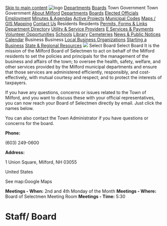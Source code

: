  [Skip to main content](#firstSection)   ![logo](/api/blob/viewBlob?i=BXVRromK5kGxxKb1dCeMUAkAIlbTQzRr8a6NMbmOIY9ebSEoCaBQCaLFDOYdWoLc&s=large)   [Departments](/departments)  [Boards](/Boards) Town Government Town Government  [About Milford](/aboutmilford)  [Departments](/departments)  [Boards](/Boards)  [Elected Officials](/electedofficials)  [Employment](/employment)  [Minutes & Agendas](/minutesandagendas)  [Active Projects](/activeprojects)  [Municipal Codes](/municipalcodes)  [Maps / GIS Mapping](/gismapping)  [Contact Us](/contactus)  Residents Residents  [Permits, Forms & Links](/formsanddocuments)  [Department Directory](/PeopleDirectory)  [Utility & Service Providers](/utilityproviders)  [E Services & Payments](/eservicesandpmts)  [Volunteer Opportunities](/volunteer)  [Schools](/milfordschools)  [Library](/library)  [Cemeteries](/cemeteries)  [News & Public Notices](/news)  [Calendar](/events)  Business Business  [Local Business Organizations](/localbusinesses)  [Starting a Business](/startingabusiness)  [State & Regional Resources](/stateandregional)   ![](/api/blob/viewBlob?i=4N%252BLdV7N3iRJ8J9VMI90vOF0mBofwXMGJtf3xzD2kKbAoXFU5r0XliLn3%252BBH%2FSbr&s=xlarge)  Select Board Select Board It is the mission of the Milford Board of Selectmen to act on behalf of the Milford residents to set the policies and principals for the management of the business and affairs of the town; to oversee the health, safety, welfare, and other services provided by the Milford municipal departments and ensure that those services are administered efficiently, responsibly, and cost-effectively, with mutual courtesy and respect; and to protect the interests of taxpayers.

 If you have any questions, concerns or issues related to the Town of Milford, and you want to discuss these with your official representatives, you can now reach your Board of Selectmen directly by email. Just click the names below.

 You can also contact the Town Administrator if you have questions or concerns for the board.

 __Phone:__ 

(603) 249-0600

  __Address:__ 

1 Union Square, Milford, NH 03055

United States

See map:Google Maps

  __Meetings - When:__ 2nd and 4th Monday of the Month  __Meetings - Where:__ Board of Selectmen Meeting Room  __Meetings - Time:__ 5:30 

# Staff/ Board

 <mwjspeople-obj></mwjspeople-obj><script type="module">import mwjsPeople from "https://app.membershipware.com/api/public/mwjsPeople?et=5a%2f51bGKXMa9UaphCk2WXQ%3d%3d&eb=uPk7aUl7HVhXWh1O2dTQHA%3d%3d";</script> 

# News

 <mwjspost-obj></mwjspost-obj><script type="module">import MwJsPost from "https://app.membershipware.com/api/public/mwjsPost?pt=N&et=5a%2f51bGKXMa9UaphCk2WXQ%3d%3d&eb=rcdk%2f%252BOTjsbdJb3HNJJG4A%3d%3d&tg=";</script> 

# Resources

 <mwjsresources-obj></mwjsresources-obj><script type="module">import mwjsResources from "https://app.membershipware.com/api/public/mwjsResources?et=5a%2f51bGKXMa9UaphCk2WXQ%3d%3d&eb=OV22uJb1BYTvOfTpQQaP7g%3d%3d&tg=9vT5cCmo79OwZS15b8aMFQ%3d%3d&xtg=";</script> 

# Select Board Calendar

 <mwjscalendar-obj></mwjscalendar-obj><script type="module">import mwjsCalendar from "https://app.membershipware.com/api/public/mwjsPost?c=Y&sd=first&et=5a%2f51bGKXMa9UaphCk2WXQ%3d%3d&eb=vy4%2fjVMPbGD%252ByWYTnwZG6g%3d%3d&tg=";</script>  ![](/api/blob/viewBlob?i=BXVRromK5kGxxKb1dCeMUAkAIlbTQzRr8a6NMbmOIY9ebSEoCaBQCaLFDOYdWoLc&s=large)  1 Union Square, Milford, NH 03055

(603) 249-0600| [web@milford.nh.gov](mailto:web@milford.nh.gov) 

 Powered ByMunibit| © 2025  [Terms & Privacy](/termsandprivacy) Login| [Accessibility](/siteaccessibility)  Tools My Account 

### Section Tools

## Hello

 Create your Passkey Remove your Passkey 

 __What is a Passkey?__ 

Imagine signing into your account as easily as unlocking your phone—no more worrying about remembering or typing a password. A passkey is a secure digital key that uses the safety features in your device to keep your account protected. It’s designed to be both simple to use and highly secure.

Ready to experience a simpler, safer sign-in? Click the button above to create your passkey now.

 Logout {"tc":"vOOZZ/C4UclotB9%2B7GFDMg==","tg":"","categories":[{"catId":"iYXo8PVYC0f%2BXGJl466Fwg==","name":"Board of Selectmen","parentId":null,"text":null,"color":"hsl(200, 100%, 50%)","textColor":"","border":null,"img":"","headImage":null,"svg":"","style":null,"dispOrder":1,"tagOrder":0,"total":0,"regions":null,"hidden":false,"hasRole":false,"canContribute":false,"canSee":0,"hasChildEdit":false,"permissionObj":null,"useType":"P","TagEntity":0,"config":null,"autoItem":"","bc":""}],"people":[{"ePersonId":"a/DJ2ostRKkH2cYp/BRy0w==","eMemberId":"/PglKskIRJPC6FmcBfB9%2Bw==","personName":"Chris Labonte","personFirst":"Chris","personLast":"Labonte","personBio":"","personPhone":"","personWork":"","personEmail":"clabonte@milford.nh.gov","personPhoto":"","addresses":[{"AddressId":0,"eAddressId":"VtkcO17JIG5QupaN5fi7VQ==","PAddressType":"P","PAddress1":"","PAddress2":"","PCity":"","PState":" ","PZip":"","PPhone":null,"PEmail":null,"pLat":null,"pLng":null}],"accounts":[],"socialData":[{"socialId":0,"eSocialId":null,"socialType":174,"socialTypeText":"Public Email","socialUrl":"clabonte@milford.nh.gov","socialResource":0,"eSocialResource":null,"socialResourceUrl":null}],"inDirectory":false,"inPublicDirectory":false,"cats":[{"itemId":0,"eItemId":"zAJl9%2BDnA0HciA7bZN6X%2BA==","ItemText":"","ItemOrder":0},{"itemId":0,"eItemId":"iYXo8PVYC0f%2BXGJl466Fwg==","ItemText":"Member 2026","ItemOrder":4},{"itemId":0,"eItemId":"t0sT9N1RUoqIf%2Bu8CITkug==","ItemText":"Board of Selectmen's Representative, Member","ItemOrder":9},{"itemId":0,"eItemId":"lBaC9nnkcNX9oc57dbDLNg==","ItemText":"Selectmen's Rep","ItemOrder":15},{"itemId":0,"eItemId":"HKurRhDa1drOJboY0eRhPQ==","ItemText":"Board of Selectman Representative Liaison","ItemOrder":17}],"ItemOrder":0,"imageUrls":[],"canEdit":false,"vId":null},{"ePersonId":"sK80dxpAIDKJwe3qbe6/Jg==","eMemberId":"i5f%2Bl1apladCXBCBLNI2FQ==","personName":"David Freel","personFirst":"David","personLast":"Freel","personBio":"","personPhone":"","personWork":"","personEmail":"dfreel@milford.nh.gov","personPhoto":"","addresses":[{"AddressId":0,"eAddressId":"T6Xtd2I6kRZ6YnWaH46jqQ==","PAddressType":"P","PAddress1":"","PAddress2":"","PCity":"","PState":" ","PZip":"","PPhone":null,"PEmail":null,"pLat":null,"pLng":null}],"accounts":[],"socialData":[{"socialId":0,"eSocialId":null,"socialType":174,"socialTypeText":"Public Email","socialUrl":"dfreel@milford.nh.gov","socialResource":0,"eSocialResource":null,"socialResourceUrl":null}],"inDirectory":false,"inPublicDirectory":false,"cats":[{"itemId":0,"eItemId":"zAJl9%2BDnA0HciA7bZN6X%2BA==","ItemText":"Select Board Representative","ItemOrder":0},{"itemId":0,"eItemId":"iYXo8PVYC0f%2BXGJl466Fwg==","ItemText":"Vice Chair 2026","ItemOrder":2},{"itemId":0,"eItemId":"rIzbGtgiaXEZFePi4bcXAg==","ItemText":"Select Board Representative","ItemOrder":5},{"itemId":0,"eItemId":"z2Jhyo3MCQ6Xaa%2B80Syx0A==","ItemText":"Select Board Representative","ItemOrder":7},{"itemId":0,"eItemId":"ClB%2BYO6xyVEc/TFdlR7RlA==","ItemText":"Board of Selectmen's Representative","ItemOrder":8},{"itemId":0,"eItemId":"Yu1YanvjThiVzNV5TmFQ1A==","ItemText":"Board of Selectman's Representative","ItemOrder":8},{"itemId":0,"eItemId":"iVdLpPO58DfO%2BAWOyjXkLw==","ItemText":"Select Board Representative","ItemOrder":10}],"ItemOrder":0,"imageUrls":[],"canEdit":false,"vId":null},{"ePersonId":"fHYEZg0kZCzk1SSpcIOHOQ==","eMemberId":"QnsaqltAd1TW%2BW/q9uoxnA==","personName":"Gary Daniels","personFirst":"Gary","personLast":"Daniels","personBio":"","personPhone":"","personWork":"","personEmail":"gdaniels@milford.nh.gov","personPhoto":"","addresses":[{"AddressId":0,"eAddressId":"ogWSCWLkRWTGW5a13P/w1Q==","PAddressType":"P","PAddress1":"","PAddress2":"","PCity":"","PState":" ","PZip":"","PPhone":null,"PEmail":null,"pLat":null,"pLng":null}],"accounts":[],"socialData":[],"inDirectory":false,"inPublicDirectory":false,"cats":[{"itemId":0,"eItemId":"iYXo8PVYC0f%2BXGJl466Fwg==","ItemText":"Chairman 2028","ItemOrder":1},{"itemId":0,"eItemId":"t0sT9N1RUoqIf%2Bu8CITkug==","ItemText":"Member 2026","ItemOrder":4},{"itemId":0,"eItemId":"Yu1YanvjThiVzNV5TmFQ1A==","ItemText":"Select Board Representative-Alternate","ItemOrder":10}],"ItemOrder":0,"imageUrls":[],"canEdit":false,"vId":null},{"ePersonId":"nQ88hl3N0vOszQMKjMRhYQ==","eMemberId":"z%2B0IO%2BhOOkmGGJZPDDRXDg==","personName":"Paul Dargie","personFirst":"Paul","personLast":"Dargie","personBio":"","personPhone":"","personWork":"","personEmail":"","personPhoto":"","addresses":[{"AddressId":0,"eAddressId":"/eryg0sYlbOAHFJWnKb3OQ==","PAddressType":"P","PAddress1":"","PAddress2":"","PCity":"","PState":" ","PZip":"","PPhone":null,"PEmail":null,"pLat":null,"pLng":null}],"accounts":[],"socialData":[{"socialId":0,"eSocialId":null,"socialType":174,"socialTypeText":"Public Email","socialUrl":"pdargie@milford.nh.gov","socialResource":0,"eSocialResource":null,"socialResourceUrl":null}],"inDirectory":false,"inPublicDirectory":false,"cats":[{"itemId":0,"eItemId":"rIzbGtgiaXEZFePi4bcXAg==","ItemText":"Select Board Representative, Voting Member","ItemOrder":0},{"itemId":0,"eItemId":"iYXo8PVYC0f%2BXGJl466Fwg==","ItemText":"Member 2027","ItemOrder":3},{"itemId":0,"eItemId":"z2Jhyo3MCQ6Xaa%2B80Syx0A==","ItemText":"Selectmen's Representative","ItemOrder":6},{"itemId":0,"eItemId":"kW5AMUYzeSbNnPBQ00whAA==","ItemText":"Select Board Representative-Alternate","ItemOrder":9},{"itemId":0,"eItemId":"cofmxIGK8JnDvnxl9cATHw==","ItemText":"Select Board Representative","ItemOrder":9},{"itemId":0,"eItemId":"t0sT9N1RUoqIf%2Bu8CITkug==","ItemText":"Select Board Representative -Voting Member","ItemOrder":10},{"itemId":0,"eItemId":"js4taXYHiQC4zzB3/9pFWA==","ItemText":"Select Board Representative-Alternate","ItemOrder":12}],"ItemOrder":0,"imageUrls":[],"canEdit":false,"vId":null},{"ePersonId":"mBgULuNc/QNvvTd/5RRkwQ==","eMemberId":"GlPjt8waGyrIXS%2BeZvRd2A==","personName":"Tina Philbrick","personFirst":"Tina","personLast":"Philbrick","personBio":"","personPhone":"","personWork":"","personEmail":"","personPhoto":"","addresses":[{"AddressId":0,"eAddressId":"5K0sf6xI6wooMFhnV5GCvw==","PAddressType":"P","PAddress1":"","PAddress2":"","PCity":"","PState":" ","PZip":"","PPhone":null,"PEmail":null,"pLat":null,"pLng":null}],"accounts":[{"AccountId":0,"eAccountId":"MXCDB66TwAMuy7eVn%2BXDQw==","APId":0,"eItemId":"ugRSkpSxJ2NFWJ9CzlIE6w==","accountName":"Town of Milford, NH","apRole":null,"inDirectory":true,"inPublicDirectory":true,"logo":""}],"socialData":[{"socialId":0,"eSocialId":null,"socialType":174,"socialTypeText":"Public Email","socialUrl":"tphilbrick@milford.nh.gov","socialResource":0,"eSocialResource":null,"socialResourceUrl":null}],"inDirectory":false,"inPublicDirectory":false,"cats":[{"itemId":0,"eItemId":"iYXo8PVYC0f%2BXGJl466Fwg==","ItemText":"Member 2027","ItemOrder":5},{"itemId":0,"eItemId":"kW5AMUYzeSbNnPBQ00whAA==","ItemText":"Board of Selectmen's Representative","ItemOrder":8},{"itemId":0,"eItemId":"iVdLpPO58DfO%2BAWOyjXkLw==","ItemText":"Select Board Representative","ItemOrder":9},{"itemId":0,"eItemId":"js4taXYHiQC4zzB3/9pFWA==","ItemText":"Board of Selectmen's Representative","ItemOrder":9},{"itemId":0,"eItemId":"cofmxIGK8JnDvnxl9cATHw==","ItemText":"Select Board Alternate","ItemOrder":10},{"itemId":0,"eItemId":"HKurRhDa1drOJboY0eRhPQ==","ItemText":"Board of Selectman Representative -Alternate","ItemOrder":18}],"ItemOrder":0,"imageUrls":[],"canEdit":false,"vId":null}]}